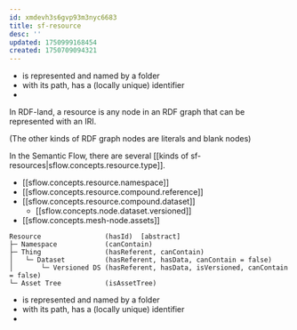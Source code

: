 ```yaml
---
id: xmdevh3s6gvp93m3nyc6683
title: sf-resource
desc: ''
updated: 1750999168454
created: 1750709094321
---
```


- is represented and named by a folder
- with its path, has a (locally unique) identifier
-

In RDF-land, a resource is any node in an RDF graph that can be represented with
an IRI. 

(The other kinds of RDF graph nodes are literals and blank nodes)

In the Semantic Flow, there are several [[kinds of
sf-resources|sflow.concepts.resource.type]].

- [[sflow.concepts.resource.namespace]]
- [[sflow.concepts.resource.compound.reference]]
- [[sflow.concepts.resource.compound.dataset]]
  - [[sflow.concepts.node.dataset.versioned]]
- [[sflow.concepts.mesh-node.assets]]

```file
Resource                (hasId)  [abstract]
├─ Namespace            (canContain)
├─ Thing                (hasReferent, canContain)
│   └─ Dataset          (hasReferent, hasData, canContain = false)
│       └─ Versioned DS (hasReferent, hasData, isVersioned, canContain = false)
└─ Asset Tree           (isAssetTree)
```

- is represented and named by a folder
- with its path, has a (locally unique) identifier
-
